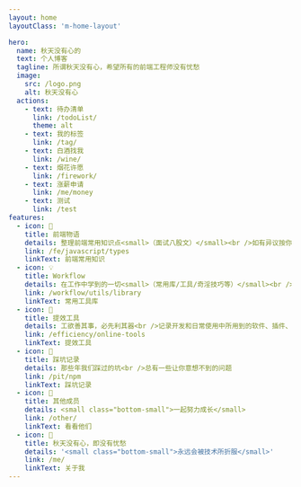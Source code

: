 ```yaml
---
layout: home
layoutClass: 'm-home-layout'

hero:
  name: 秋天没有心的
  text: 个人博客
  tagline: 所谓秋天没有心，希望所有的前端工程师没有忧愁
  image:
    src: /logo.png
    alt: 秋天没有心
  actions:
    - text: 待办清单
      link: /todoList/
      theme: alt
    - text: 我的标签
      link: /tag/
    - text: 白酒找我
      link: /wine/
    - text: 烟花许愿
      link: /firework/
    - text: 涨薪申请
      link: /me/money
    - text: 测试
      link: /test
features:
  - icon: 📖
    title: 前端物语
    details: 整理前端常用知识点<small>（面试八股文）</small><br />如有异议按你的理解为主，不接受反驳
    link: /fe/javascript/types
    linkText: 前端常用知识
  - icon: 💡
    title: Workflow
    details: 在工作中学到的一切<small>（常用库/工具/奇淫技巧等）</small><br />配合 CV 大法来更好的摸鱼
    link: /workflow/utils/library
    linkText: 常用工具库
  - icon: 🧰
    title: 提效工具
    details: 工欲善其事，必先利其器<br />记录开发和日常使用中所用到的软件、插件、扩展等
    link: /efficiency/online-tools
    linkText: 提效工具
  - icon: 🐞
    title: 踩坑记录
    details: 那些年我们踩过的坑<br />总有一些让你意想不到的问题
    link: /pit/npm
    linkText: 踩坑记录
  - icon: 👬
    title: 其他成员
    details: <small class="bottom-small">一起努力成长</small>
    link: /other/
    linkText: 看看他们
  - icon: 💯
    title: 秋天没有心，即没有忧愁
    details: '<small class="bottom-small">永远会被技术所折服</small>'
    link: /me/
    linkText: 关于我
---
```


<!-- 纸屑效果 -->
<Confetti />

<style>
/*爱的魔力转圈圈*/
.m-home-layout .image-src:hover {
  transform: translate(-50%, -50%) rotate(666turn);
  transition: transform 59s 1s cubic-bezier(0.3, 0, 0.8, 1);
}

.m-home-layout .details small {
  opacity: 0.8;
}

.m-home-layout .bottom-small {
  display: block;
  margin-top: 2em;
  text-align: right;
}
</style>
